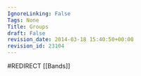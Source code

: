 ```yaml
---
IgnoreLinking: False
Tags: None
Title: Groups
draft: False
revision_date: 2014-03-18 15:40:50+00:00
revision_id: 23104
---
```


#REDIRECT [[Bands]]
